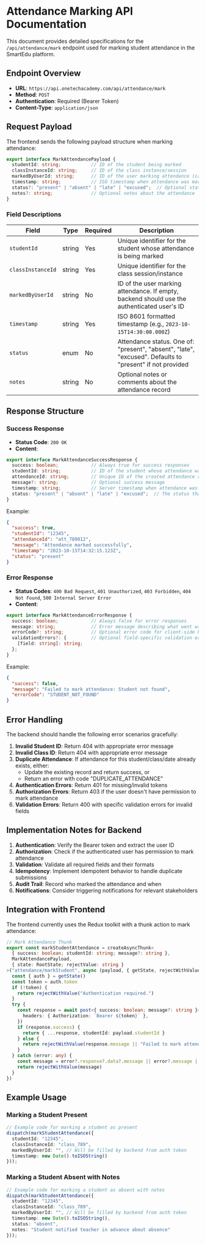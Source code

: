 # Attendance Marking API Documentation

This document provides detailed specifications for the `/api/attendance/mark` endpoint used for marking student attendance in the SmartEdu platform.

## Endpoint Overview

- **URL**: `https://api.onetechacademy.com/api/attendance/mark`
- **Method**: `POST`
- **Authentication**: Required (Bearer Token)
- **Content-Type**: `application/json`

## Request Payload

The frontend sends the following payload structure when marking attendance:

```typescript
export interface MarkAttendancePayload {
  studentId: string;           // ID of the student being marked
  classInstanceId: string;     // ID of the class instance/session
  markedByUserId: string;      // ID of the user marking attendance (can be empty, backend should use authenticated user)
  timestamp: string;           // ISO timestamp when attendance was marked
  status?: "present" | "absent" | "late" | "excused";  // Optional status, defaults to "present" if not provided
  notes?: string;              // Optional notes about the attendance
}
```

### Field Descriptions

| Field | Type | Required | Description |
|-------|------|----------|-------------|
| `studentId` | string | Yes | Unique identifier for the student whose attendance is being marked |
| `classInstanceId` | string | Yes | Unique identifier for the class session/instance |
| `markedByUserId` | string | No | ID of the user marking attendance. If empty, backend should use the authenticated user's ID |
| `timestamp` | string | Yes | ISO 8601 formatted timestamp (e.g., `2023-10-15T14:30:00.000Z`) |
| `status` | enum | No | Attendance status. One of: "present", "absent", "late", "excused". Defaults to "present" if not provided |
| `notes` | string | No | Optional notes or comments about the attendance record |

## Response Structure

### Success Response

- **Status Code**: `200 OK`
- **Content**:

```typescript
export interface MarkAttendanceSuccessResponse {
  success: boolean;            // Always true for success responses
  studentId: string;           // ID of the student whose attendance was marked
  attendanceId: string;        // Unique ID of the created attendance record
  message?: string;            // Optional success message
  timestamp: string;           // Server timestamp when attendance was recorded
  status: "present" | "absent" | "late" | "excused";  // The status that was recorded
}
```

Example:
```json
{
  "success": true,
  "studentId": "12345",
  "attendanceId": "att_789012",
  "message": "Attendance marked successfully",
  "timestamp": "2023-10-15T14:32:15.123Z",
  "status": "present"
}
```

### Error Response

- **Status Codes**: `400 Bad Request`, `401 Unauthorized`, `403 Forbidden`, `404 Not Found`, `500 Internal Server Error`
- **Content**:

```typescript
export interface MarkAttendanceErrorResponse {
  success: boolean;            // Always false for error responses
  message: string;             // Error message describing what went wrong
  errorCode?: string;          // Optional error code for client-side handling
  validationErrors?: {         // Optional field-specific validation errors
    [field: string]: string;
  };
}
```

Example:
```json
{
  "success": false,
  "message": "Failed to mark attendance: Student not found",
  "errorCode": "STUDENT_NOT_FOUND"
}
```

## Error Handling

The backend should handle the following error scenarios gracefully:

1. **Invalid Student ID**: Return 404 with appropriate error message
2. **Invalid Class ID**: Return 404 with appropriate error message
3. **Duplicate Attendance**: If attendance for this student/class/date already exists, either:
   - Update the existing record and return success, or
   - Return an error with code "DUPLICATE_ATTENDANCE"
4. **Authentication Errors**: Return 401 for missing/invalid tokens
5. **Authorization Errors**: Return 403 if the user doesn't have permission to mark attendance
6. **Validation Errors**: Return 400 with specific validation errors for invalid fields

## Implementation Notes for Backend

1. **Authentication**: Verify the Bearer token and extract the user ID
2. **Authorization**: Check if the authenticated user has permission to mark attendance
3. **Validation**: Validate all required fields and their formats
4. **Idempotency**: Implement idempotent behavior to handle duplicate submissions
5. **Audit Trail**: Record who marked the attendance and when
6. **Notifications**: Consider triggering notifications for relevant stakeholders

## Integration with Frontend

The frontend currently uses the Redux toolkit with a thunk action to mark attendance:

```typescript
// Mark Attendance Thunk
export const markStudentAttendance = createAsyncThunk<
  { success: boolean; studentId: string; message?: string },
  MarkAttendancePayload,
  { state: RootState; rejectValue: string }
>("attendance/markStudent", async (payload, { getState, rejectWithValue }) => {
  const { auth } = getState()
  const token = auth.token
  if (!token) {
    return rejectWithValue("Authentication required.")
  }
  try {
    const response = await post<{ success: boolean; message?: string }>("/attendance/mark", payload, {
      headers: { Authorization: `Bearer ${token}` },
    })
    if (response.success) {
      return { ...response, studentId: payload.studentId }
    } else {
      return rejectWithValue(response.message || "Failed to mark attendance on server.")
    }
  } catch (error: any) {
    const message = error?.response?.data?.message || error?.message || "An unknown error occurred."
    return rejectWithValue(message)
  }
})
```

## Example Usage

### Marking a Student Present

```typescript
// Example code for marking a student as present
dispatch(markStudentAttendance({
  studentId: "12345",
  classInstanceId: "class_789",
  markedByUserId: "", // Will be filled by backend from auth token
  timestamp: new Date().toISOString()
}));
```

### Marking a Student Absent with Notes

```typescript
// Example code for marking a student as absent with notes
dispatch(markStudentAttendance({
  studentId: "12345",
  classInstanceId: "class_789",
  markedByUserId: "", // Will be filled by backend from auth token
  timestamp: new Date().toISOString(),
  status: "absent",
  notes: "Student notified teacher in advance about absence"
}));
```
